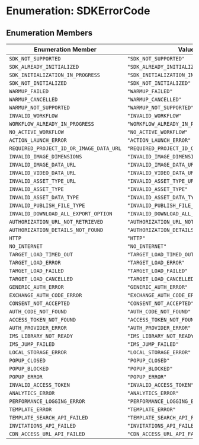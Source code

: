 # Enumeration: SDKErrorCode

## Enumeration Members

| Enumeration Member | Value |
| ------ | ------ |
| `SDK_NOT_SUPPORTED` | `"SDK_NOT_SUPPORTED"` |
| `SDK_ALREADY_INITIALIZED` | `"SDK_ALREADY_INITIALIZED"` |
| `SDK_INITIALIZATION_IN_PROGRESS` | `"SDK_INITIALIZATION_IN_PROGRESS"` |
| `SDK_NOT_INITIALIZED` | `"SDK_NOT_INITIALIZED"` |
| `WARMUP_FAILED` | `"WARMUP_FAILED"` |
| `WARMUP_CANCELLED` | `"WARMUP_CANCELLED"` |
| `WARMUP_NOT_SUPPORTED` | `"WARMUP_NOT_SUPPORTED"` |
| `INVALID_WORKFLOW` | `"INVALID_WORKFLOW"` |
| `WORKFLOW_ALREADY_IN_PROGRESS` | `"WORKFLOW_ALREADY_IN_PROGRESS"` |
| `NO_ACTIVE_WORKFLOW` | `"NO_ACTIVE_WORKFLOW"` |
| `ACTION_LAUNCH_ERROR` | `"ACTION_LAUNCH_ERROR"` |
| `REQUIRED_PROJECT_ID_OR_IMAGE_DATA_URL` | `"REQUIRED_PROJECT_ID_OR_IMAGE_DATA_URL"` |
| `INVALID_IMAGE_DIMENSIONS` | `"INVALID_IMAGE_DIMENSIONS"` |
| `INVALID_IMAGE_DATA_URL` | `"INVALID_IMAGE_DATA_URL"` |
| `INVALID_VIDEO_DATA_URL` | `"INVALID_VIDEO_DATA_URL"` |
| `INVALID_ASSET_TYPE_URL` | `"INVALID_ASSET_TYPE_URL"` |
| `INVALID_ASSET_TYPE` | `"INVALID_ASSET_TYPE"` |
| `INVALID_ASSET_DATA_TYPE` | `"INVALID_ASSET_DATA_TYPE"` |
| `INVALID_PUBLISH_FILE_TYPE` | `"INVALID_PUBLISH_FILE_TYPE"` |
| `INVALID_DOWNLOAD_ALL_EXPORT_OPTION` | `"INVALID_DOWNLOAD_ALL_EXPORT_OPTION"` |
| `AUTHORIZATION_URL_NOT_RETRIEVED` | `"AUTHORIZATION_URL_NOT_RETRIEVED"` |
| `AUTHORIZATION_DETAILS_NOT_FOUND` | `"AUTHORIZATION_DETAILS_NOT_FOUND"` |
| `HTTP` | `"HTTP"` |
| `NO_INTERNET` | `"NO_INTERNET"` |
| `TARGET_LOAD_TIMED_OUT` | `"TARGET_LOAD_TIMED_OUT"` |
| `TARGET_LOAD_ERROR` | `"TARGET_LOAD_ERROR"` |
| `TARGET_LOAD_FAILED` | `"TARGET_LOAD_FAILED"` |
| `TARGET_LOAD_CANCELLED` | `"TARGET_LOAD_CANCELLED"` |
| `GENERIC_AUTH_ERROR` | `"GENERIC_AUTH_ERROR"` |
| `EXCHANGE_AUTH_CODE_ERROR` | `"EXCHANGE_AUTH_CODE_ERROR"` |
| `CONSENT_NOT_ACCEPTED` | `"CONSENT_NOT_ACCEPTED"` |
| `AUTH_CODE_NOT_FOUND` | `"AUTH_CODE_NOT_FOUND"` |
| `ACCESS_TOKEN_NOT_FOUND` | `"ACCESS_TOKEN_NOT_FOUND"` |
| `AUTH_PROVIDER_ERROR` | `"AUTH_PROVIDER_ERROR"` |
| `IMS_LIBRARY_NOT_READY` | `"IMS_LIBRARY_NOT_READY"` |
| `IMS_JUMP_FAILED` | `"IMS_JUMP_FAILED"` |
| `LOCAL_STORAGE_ERROR` | `"LOCAL_STORAGE_ERROR"` |
| `POPUP_CLOSED` | `"POPUP_CLOSED"` |
| `POPUP_BLOCKED` | `"POPUP_BLOCKED"` |
| `POPUP_ERROR` | `"POPUP_ERROR"` |
| `INVALID_ACCESS_TOKEN` | `"INVALID_ACCESS_TOKEN"` |
| `ANALYTICS_ERROR` | `"ANALYTICS_ERROR"` |
| `PERFORMANCE_LOGGING_ERROR` | `"PERFORMANCE_LOGGING_ERROR"` |
| `TEMPLATE_ERROR` | `"TEMPLATE_ERROR"` |
| `TEMPLATE_SEARCH_API_FAILED` | `"TEMPLATE_SEARCH_API_FAILED"` |
| `INVITATIONS_API_FAILED` | `"INVITATIONS_API_FAILED"` |
| `CDN_ACCESS_URL_API_FAILED` | `"CDN_ACCESS_URL_API_FAILED"` |
